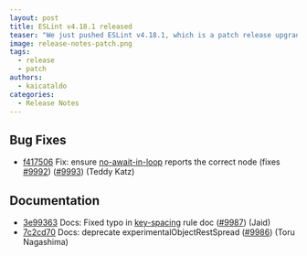 ```yaml
---
layout: post
title: ESLint v4.18.1 released
teaser: "We just pushed ESLint v4.18.1, which is a patch release upgrade of ESLint. This release fixes several bugs found in the previous release."
image: release-notes-patch.png
tags:
  - release
  - patch
authors:
  - kaicataldo
categories:
  - Release Notes
---
```


## Bug Fixes


* [f417506](https://github.com/eslint/eslint/commit/f417506) Fix: ensure [no-await-in-loop](/docs/rules/no-await-in-loop) reports the correct node (fixes [#9992](https://github.com/eslint/eslint/issues/9992)) ([#9993](https://github.com/eslint/eslint/issues/9993)) (Teddy Katz)




## Documentation


* [3e99363](https://github.com/eslint/eslint/commit/3e99363) Docs: Fixed typo in [key-spacing](/docs/rules/key-spacing) rule doc ([#9987](https://github.com/eslint/eslint/issues/9987)) (Jaid)
* [7c2cd70](https://github.com/eslint/eslint/commit/7c2cd70) Docs: deprecate experimentalObjectRestSpread ([#9986](https://github.com/eslint/eslint/issues/9986)) (Toru Nagashima)

